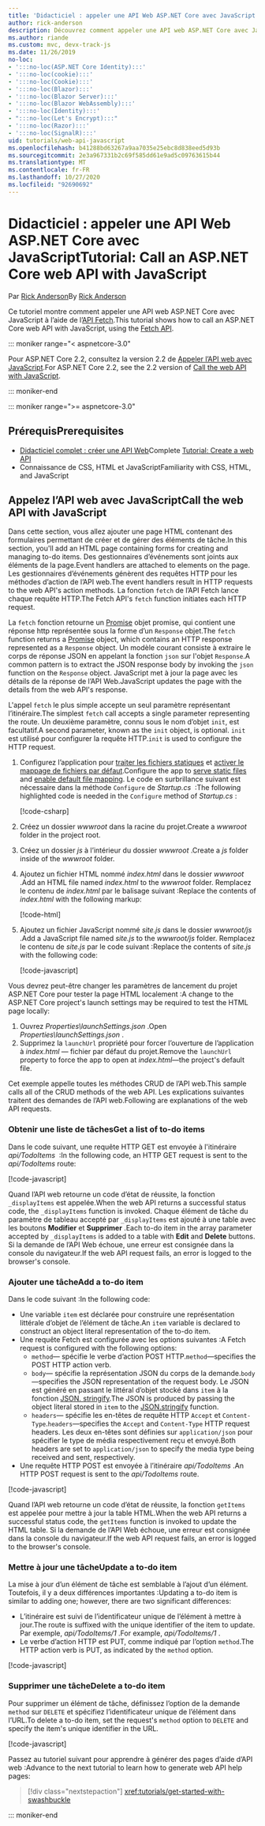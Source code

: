 ```yaml
---
title: 'Didacticiel : appeler une API Web ASP.NET Core avec JavaScript'
author: rick-anderson
description: Découvrez comment appeler une API web ASP.NET Core avec JavaScript.
ms.author: riande
ms.custom: mvc, devx-track-js
ms.date: 11/26/2019
no-loc:
- ':::no-loc(ASP.NET Core Identity):::'
- ':::no-loc(cookie):::'
- ':::no-loc(Cookie):::'
- ':::no-loc(Blazor):::'
- ':::no-loc(Blazor Server):::'
- ':::no-loc(Blazor WebAssembly):::'
- ':::no-loc(Identity):::'
- ":::no-loc(Let's Encrypt):::"
- ':::no-loc(Razor):::'
- ':::no-loc(SignalR):::'
uid: tutorials/web-api-javascript
ms.openlocfilehash: b41288bd63267a9aa7035e25ebc8d838eed5d93b
ms.sourcegitcommit: 2e3a967331b2c69f585dd61e9ad5c09763615b44
ms.translationtype: MT
ms.contentlocale: fr-FR
ms.lasthandoff: 10/27/2020
ms.locfileid: "92690692"
---
```

# <a name="tutorial-call-an-aspnet-core-web-api-with-javascript"></a><span data-ttu-id="6709c-103">Didacticiel : appeler une API Web ASP.NET Core avec JavaScript</span><span class="sxs-lookup"><span data-stu-id="6709c-103">Tutorial: Call an ASP.NET Core web API with JavaScript</span></span>

<span data-ttu-id="6709c-104">Par [Rick Anderson](https://twitter.com/RickAndMSFT)</span><span class="sxs-lookup"><span data-stu-id="6709c-104">By [Rick Anderson](https://twitter.com/RickAndMSFT)</span></span>

<span data-ttu-id="6709c-105">Ce tutoriel montre comment appeler une API web ASP.NET Core avec JavaScript à l’aide de l’[API Fetch](https://developer.mozilla.org/docs/Web/API/Fetch_API).</span><span class="sxs-lookup"><span data-stu-id="6709c-105">This tutorial shows how to call an ASP.NET Core web API with JavaScript, using the [Fetch API](https://developer.mozilla.org/docs/Web/API/Fetch_API).</span></span>

::: moniker range="< aspnetcore-3.0"

<span data-ttu-id="6709c-106">Pour ASP.NET Core 2.2, consultez la version 2.2 de [Appeler l’API web avec JavaScript](xref:tutorials/first-web-api#call-the-web-api-with-javascript).</span><span class="sxs-lookup"><span data-stu-id="6709c-106">For ASP.NET Core 2.2, see the 2.2 version of [Call the web API with JavaScript](xref:tutorials/first-web-api#call-the-web-api-with-javascript).</span></span>

::: moniker-end

::: moniker range=">= aspnetcore-3.0"

## <a name="prerequisites"></a><span data-ttu-id="6709c-107">Prérequis</span><span class="sxs-lookup"><span data-stu-id="6709c-107">Prerequisites</span></span>

* <span data-ttu-id="6709c-108">[Didacticiel complet : créer une API Web](xref:tutorials/first-web-api)</span><span class="sxs-lookup"><span data-stu-id="6709c-108">Complete [Tutorial: Create a web API](xref:tutorials/first-web-api)</span></span>
* <span data-ttu-id="6709c-109">Connaissance de CSS, HTML et JavaScript</span><span class="sxs-lookup"><span data-stu-id="6709c-109">Familiarity with CSS, HTML, and JavaScript</span></span>

## <a name="call-the-web-api-with-javascript"></a><span data-ttu-id="6709c-110">Appelez l’API web avec JavaScript</span><span class="sxs-lookup"><span data-stu-id="6709c-110">Call the web API with JavaScript</span></span>

<span data-ttu-id="6709c-111">Dans cette section, vous allez ajouter une page HTML contenant des formulaires permettant de créer et de gérer des éléments de tâche.</span><span class="sxs-lookup"><span data-stu-id="6709c-111">In this section, you'll add an HTML page containing forms for creating and managing to-do items.</span></span> <span data-ttu-id="6709c-112">Des gestionnaires d’événements sont joints aux éléments de la page.</span><span class="sxs-lookup"><span data-stu-id="6709c-112">Event handlers are attached to elements on the page.</span></span> <span data-ttu-id="6709c-113">Les gestionnaires d’événements génèrent des requêtes HTTP pour les méthodes d’action de l’API web.</span><span class="sxs-lookup"><span data-stu-id="6709c-113">The event handlers result in HTTP requests to the web API's action methods.</span></span> <span data-ttu-id="6709c-114">La fonction `fetch` de l’API Fetch lance chaque requête HTTP.</span><span class="sxs-lookup"><span data-stu-id="6709c-114">The Fetch API's `fetch` function initiates each HTTP request.</span></span>

<span data-ttu-id="6709c-115">La `fetch` fonction retourne un [Promise](https://developer.mozilla.org/docs/Web/JavaScript/Reference/Global_Objects/Promise) objet promise, qui contient une réponse http représentée sous la forme d’un `Response` objet.</span><span class="sxs-lookup"><span data-stu-id="6709c-115">The `fetch` function returns a [Promise](https://developer.mozilla.org/docs/Web/JavaScript/Reference/Global_Objects/Promise) object, which contains an HTTP response represented as a `Response` object.</span></span> <span data-ttu-id="6709c-116">Un modèle courant consiste à extraire le corps de réponse JSON en appelant la fonction `json` sur l'objet `Response`.</span><span class="sxs-lookup"><span data-stu-id="6709c-116">A common pattern is to extract the JSON response body by invoking the `json` function on the `Response` object.</span></span> <span data-ttu-id="6709c-117">JavaScript met à jour la page avec les détails de la réponse de l’API Web.</span><span class="sxs-lookup"><span data-stu-id="6709c-117">JavaScript updates the page with the details from the web API's response.</span></span>

<span data-ttu-id="6709c-118">L'appel `fetch` le plus simple accepte un seul paramètre représentant l’itinéraire.</span><span class="sxs-lookup"><span data-stu-id="6709c-118">The simplest `fetch` call accepts a single parameter representing the route.</span></span> <span data-ttu-id="6709c-119">Un deuxième paramètre, connu sous le nom d’objet `init`, est facultatif.</span><span class="sxs-lookup"><span data-stu-id="6709c-119">A second parameter, known as the `init` object, is optional.</span></span> <span data-ttu-id="6709c-120">`init` est utilisé pour configurer la requête HTTP.</span><span class="sxs-lookup"><span data-stu-id="6709c-120">`init` is used to configure the HTTP request.</span></span>

1. <span data-ttu-id="6709c-121">Configurez l’application pour [traiter les fichiers statiques](/dotnet/api/microsoft.aspnetcore.builder.staticfileextensions.usestaticfiles#Microsoft_AspNetCore_Builder_StaticFileExtensions_UseStaticFiles_Microsoft_AspNetCore_Builder_IApplicationBuilder_) et [activer le mappage de fichiers par défaut](/dotnet/api/microsoft.aspnetcore.builder.defaultfilesextensions.usedefaultfiles#Microsoft_AspNetCore_Builder_DefaultFilesExtensions_UseDefaultFiles_Microsoft_AspNetCore_Builder_IApplicationBuilder_).</span><span class="sxs-lookup"><span data-stu-id="6709c-121">Configure the app to [serve static files](/dotnet/api/microsoft.aspnetcore.builder.staticfileextensions.usestaticfiles#Microsoft_AspNetCore_Builder_StaticFileExtensions_UseStaticFiles_Microsoft_AspNetCore_Builder_IApplicationBuilder_) and [enable default file mapping](/dotnet/api/microsoft.aspnetcore.builder.defaultfilesextensions.usedefaultfiles#Microsoft_AspNetCore_Builder_DefaultFilesExtensions_UseDefaultFiles_Microsoft_AspNetCore_Builder_IApplicationBuilder_).</span></span> <span data-ttu-id="6709c-122">Le code en surbrillance suivant est nécessaire dans la méthode `Configure` de *Startup.cs*  :</span><span class="sxs-lookup"><span data-stu-id="6709c-122">The following highlighted code is needed in the `Configure` method of *Startup.cs* :</span></span>

    [!code-csharp[](first-web-api/samples/3.0/TodoApi/StartupJavaScript.cs?highlight=8-9&name=snippet_configure)]

1. <span data-ttu-id="6709c-123">Créez un dossier *wwwroot* dans la racine du projet.</span><span class="sxs-lookup"><span data-stu-id="6709c-123">Create a *wwwroot* folder in the project root.</span></span>

1. <span data-ttu-id="6709c-124">Créez un dossier *js* à l’intérieur du dossier *wwwroot* .</span><span class="sxs-lookup"><span data-stu-id="6709c-124">Create a *js* folder inside of the *wwwroot* folder.</span></span>

1. <span data-ttu-id="6709c-125">Ajoutez un fichier HTML nommé *index.html* dans le dossier *wwwroot* .</span><span class="sxs-lookup"><span data-stu-id="6709c-125">Add an HTML file named *index.html* to the *wwwroot* folder.</span></span> <span data-ttu-id="6709c-126">Remplacez le contenu de *index.html* par le balisage suivant :</span><span class="sxs-lookup"><span data-stu-id="6709c-126">Replace the contents of *index.html* with the following markup:</span></span>

    [!code-html[](first-web-api/samples/3.0/TodoApi/wwwroot/index.html)]

1. <span data-ttu-id="6709c-127">Ajoutez un fichier JavaScript nommé *site.js* dans le dossier *wwwroot/js* .</span><span class="sxs-lookup"><span data-stu-id="6709c-127">Add a JavaScript file named *site.js* to the *wwwroot/js* folder.</span></span> <span data-ttu-id="6709c-128">Remplacez le contenu de *site.js* par le code suivant :</span><span class="sxs-lookup"><span data-stu-id="6709c-128">Replace the contents of *site.js* with the following code:</span></span>

    [!code-javascript[](first-web-api/samples/3.0/TodoApi/wwwroot/js/site.js?name=snippet_SiteJs)]

<span data-ttu-id="6709c-129">Vous devrez peut-être changer les paramètres de lancement du projet ASP.NET Core pour tester la page HTML localement :</span><span class="sxs-lookup"><span data-stu-id="6709c-129">A change to the ASP.NET Core project's launch settings may be required to test the HTML page locally:</span></span>

1. <span data-ttu-id="6709c-130">Ouvrez *Properties\launchSettings.json* .</span><span class="sxs-lookup"><span data-stu-id="6709c-130">Open *Properties\launchSettings.json* .</span></span>
1. <span data-ttu-id="6709c-131">Supprimez la `launchUrl` propriété pour forcer l’ouverture de l’application à *index.html* &mdash; fichier par défaut du projet.</span><span class="sxs-lookup"><span data-stu-id="6709c-131">Remove the `launchUrl` property to force the app to open at *index.html*&mdash;the project's default file.</span></span>

<span data-ttu-id="6709c-132">Cet exemple appelle toutes les méthodes CRUD de l’API web.</span><span class="sxs-lookup"><span data-stu-id="6709c-132">This sample calls all of the CRUD methods of the web API.</span></span> <span data-ttu-id="6709c-133">Les explications suivantes traitent des demandes de l’API web.</span><span class="sxs-lookup"><span data-stu-id="6709c-133">Following are explanations of the web API requests.</span></span>

### <a name="get-a-list-of-to-do-items"></a><span data-ttu-id="6709c-134">Obtenir une liste de tâches</span><span class="sxs-lookup"><span data-stu-id="6709c-134">Get a list of to-do items</span></span>

<span data-ttu-id="6709c-135">Dans le code suivant, une requête HTTP GET est envoyée à l'itinéraire *api/TodoItems*  :</span><span class="sxs-lookup"><span data-stu-id="6709c-135">In the following code, an HTTP GET request is sent to the *api/TodoItems* route:</span></span>

[!code-javascript[](first-web-api/samples/3.0/TodoApi/wwwroot/js/site.js?name=snippet_GetItems)]

<span data-ttu-id="6709c-136">Quand l’API web retourne un code d’état de réussite, la fonction `_displayItems` est appelée.</span><span class="sxs-lookup"><span data-stu-id="6709c-136">When the web API returns a successful status code, the `_displayItems` function is invoked.</span></span> <span data-ttu-id="6709c-137">Chaque élément de tâche du paramètre de tableau accepté par `_displayItems` est ajouté à une table avec les boutons **Modifier** et **Supprimer** .</span><span class="sxs-lookup"><span data-stu-id="6709c-137">Each to-do item in the array parameter accepted by `_displayItems` is added to a table with **Edit** and **Delete** buttons.</span></span> <span data-ttu-id="6709c-138">Si la demande de l’API Web échoue, une erreur est consignée dans la console du navigateur.</span><span class="sxs-lookup"><span data-stu-id="6709c-138">If the web API request fails, an error is logged to the browser's console.</span></span>

### <a name="add-a-to-do-item"></a><span data-ttu-id="6709c-139">Ajouter une tâche</span><span class="sxs-lookup"><span data-stu-id="6709c-139">Add a to-do item</span></span>

<span data-ttu-id="6709c-140">Dans le code suivant :</span><span class="sxs-lookup"><span data-stu-id="6709c-140">In the following code:</span></span>

* <span data-ttu-id="6709c-141">Une variable `item` est déclarée pour construire une représentation littérale d’objet de l’élément de tâche.</span><span class="sxs-lookup"><span data-stu-id="6709c-141">An `item` variable is declared to construct an object literal representation of the to-do item.</span></span>
* <span data-ttu-id="6709c-142">Une requête Fetch est configurée avec les options suivantes :</span><span class="sxs-lookup"><span data-stu-id="6709c-142">A Fetch request is configured with the following options:</span></span>
  * <span data-ttu-id="6709c-143">`method`&mdash; spécifie le verbe d’action POST HTTP.</span><span class="sxs-lookup"><span data-stu-id="6709c-143">`method`&mdash;specifies the POST HTTP action verb.</span></span>
  * <span data-ttu-id="6709c-144">`body`&mdash; spécifie la représentation JSON du corps de la demande.</span><span class="sxs-lookup"><span data-stu-id="6709c-144">`body`&mdash;specifies the JSON representation of the request body.</span></span> <span data-ttu-id="6709c-145">Le JSON est généré en passant le littéral d’objet stocké dans `item` à la fonction [JSON. stringify](https://developer.mozilla.org/docs/Web/JavaScript/Reference/Global_Objects/JSON/stringify).</span><span class="sxs-lookup"><span data-stu-id="6709c-145">The JSON is produced by passing the object literal stored in `item` to the [JSON.stringify](https://developer.mozilla.org/docs/Web/JavaScript/Reference/Global_Objects/JSON/stringify) function.</span></span>
  * <span data-ttu-id="6709c-146">`headers`&mdash; spécifie les en-têtes de requête HTTP `Accept` et `Content-Type`.</span><span class="sxs-lookup"><span data-stu-id="6709c-146">`headers`&mdash;specifies the `Accept` and `Content-Type` HTTP request headers.</span></span> <span data-ttu-id="6709c-147">Les deux en-têtes sont définies sur `application/json` pour spécifier le type de média respectivement reçu et envoyé.</span><span class="sxs-lookup"><span data-stu-id="6709c-147">Both headers are set to `application/json` to specify the media type being received and sent, respectively.</span></span>
* <span data-ttu-id="6709c-148">Une requête HTTP POST est envoyée à l’itinéraire *api/TodoItems* .</span><span class="sxs-lookup"><span data-stu-id="6709c-148">An HTTP POST request is sent to the *api/TodoItems* route.</span></span>

[!code-javascript[](first-web-api/samples/3.0/TodoApi/wwwroot/js/site.js?name=snippet_AddItem)]

<span data-ttu-id="6709c-149">Quand l’API web retourne un code d’état de réussite, la fonction `getItems` est appelée pour mettre à jour la table HTML.</span><span class="sxs-lookup"><span data-stu-id="6709c-149">When the web API returns a successful status code, the `getItems` function is invoked to update the HTML table.</span></span> <span data-ttu-id="6709c-150">Si la demande de l’API Web échoue, une erreur est consignée dans la console du navigateur.</span><span class="sxs-lookup"><span data-stu-id="6709c-150">If the web API request fails, an error is logged to the browser's console.</span></span>

### <a name="update-a-to-do-item"></a><span data-ttu-id="6709c-151">Mettre à jour une tâche</span><span class="sxs-lookup"><span data-stu-id="6709c-151">Update a to-do item</span></span>

<span data-ttu-id="6709c-152">La mise à jour d’un élément de tâche est semblable à l’ajout d’un élément. Toutefois, il y a deux différences importantes :</span><span class="sxs-lookup"><span data-stu-id="6709c-152">Updating a to-do item is similar to adding one; however, there are two significant differences:</span></span>

* <span data-ttu-id="6709c-153">L’itinéraire est suivi de l’identificateur unique de l’élément à mettre à jour.</span><span class="sxs-lookup"><span data-stu-id="6709c-153">The route is suffixed with the unique identifier of the item to update.</span></span> <span data-ttu-id="6709c-154">Par exemple, *api/TodoItems/1* .</span><span class="sxs-lookup"><span data-stu-id="6709c-154">For example, *api/TodoItems/1* .</span></span>
* <span data-ttu-id="6709c-155">Le verbe d’action HTTP est PUT, comme indiqué par l’option `method`.</span><span class="sxs-lookup"><span data-stu-id="6709c-155">The HTTP action verb is PUT, as indicated by the `method` option.</span></span>

[!code-javascript[](first-web-api/samples/3.0/TodoApi/wwwroot/js/site.js?name=snippet_UpdateItem)]

### <a name="delete-a-to-do-item"></a><span data-ttu-id="6709c-156">Supprimer une tâche</span><span class="sxs-lookup"><span data-stu-id="6709c-156">Delete a to-do item</span></span>

<span data-ttu-id="6709c-157">Pour supprimer un élément de tâche, définissez l’option de la demande `method` sur `DELETE` et spécifiez l’identificateur unique de l’élément dans l’URL.</span><span class="sxs-lookup"><span data-stu-id="6709c-157">To delete a to-do item, set the request's `method` option to `DELETE` and specify the item's unique identifier in the URL.</span></span>

[!code-javascript[](first-web-api/samples/3.0/TodoApi/wwwroot/js/site.js?name=snippet_DeleteItem)]

<span data-ttu-id="6709c-158">Passez au tutoriel suivant pour apprendre à générer des pages d’aide d’API web :</span><span class="sxs-lookup"><span data-stu-id="6709c-158">Advance to the next tutorial to learn how to generate web API help pages:</span></span>

> [!div class="nextstepaction"]
> <xref:tutorials/get-started-with-swashbuckle>

::: moniker-end

